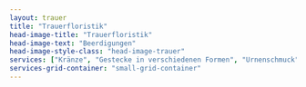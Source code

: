 ```yaml
---
layout: trauer
title: "Trauerfloristik"
head-image-title: "Trauerfloristik"
head-image-text: "Beerdigungen"
head-image-style-class: "head-image-trauer"
services: ["Kränze", "Gestecke in verschiedenen Formen", "Urnenschmuck", "Sargdekoration", "Blütenblätter", "Lieferung"]
services-grid-container: "small-grid-container"
---
```

